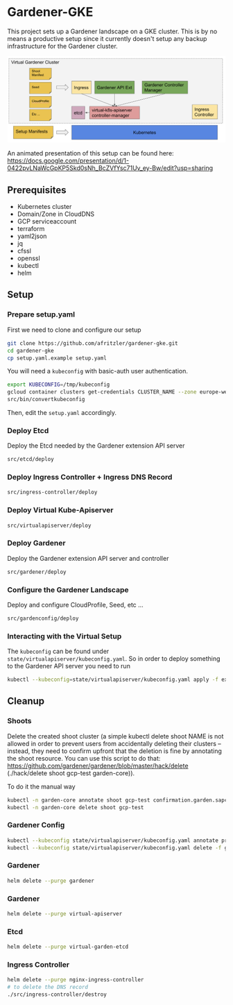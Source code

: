 # Gardener-GKE

This project sets up a Gardener landscape on a GKE cluster. This is by no means a productive setup since it currently doesn't setup any backup infrastructure for the Gardener cluster.

![alt text](images/overview.png)

An animated presentation of this setup can be found here: https://docs.google.com/presentation/d/1-0422pvLNaWcGpKP5Skd0sNh_BcZVfYsc71Uv_ey-Bw/edit?usp=sharing

## Prerequisites

* Kubernetes cluster
* Domain/Zone in CloudDNS
* GCP serviceaccount
* terraform
* yaml2json
* jq
* cfssl
* openssl
* kubectl
* helm

## Setup

### Prepare setup.yaml

First we need to clone and configure our setup

```bash
git clone https://github.com/afritzler/gardener-gke.git
cd gardener-gke
cp setup.yaml.example setup.yaml
```

You will need a `kubeconfig` with basic-auth user authentication.

```bash
export KUBECONFIG=/tmp/kubeconfig
gcloud container clusters get-credentials CLUSTER_NAME --zone europe-west1-b --project PROJECT_NAME
src/bin/convertkubeconfig
```

Then, edit the `setup.yaml` accordingly.

### Deploy Etcd

Deploy the Etcd needed by the Gardener extension API server

```bash
src/etcd/deploy
```

### Deploy Ingress Controller + Ingress DNS Record

```bash
src/ingress-controller/deploy
```

### Deploy Virtual Kube-Apiserver

```bash
src/virtualapiserver/deploy
```

### Deploy Gardener

Deploy the Gardener extension API server and controller

```bash
src/gardener/deploy
```

### Configure the Gardener Landscape

Deploy and configure CloudProfile, Seed, etc ...

```bash
src/gardenconfig/deploy
```

### Interacting with the Virtual Setup

The `kubeconfig` can be found under `state/virtualapiserver/kubeconfig.yaml`. So in order to deploy something to the Gardener API server you need to run

```bash
kubectl --kubeconfig=state/virtualapiserver/kubeconfig.yaml apply -f examples/shoot.yaml
```

## Cleanup

### Shoots

Delete the created shoot cluster (a simple kubectl delete shoot NAME is not allowed in order to prevent users from accidentally deleting their clusters – instead, they need to confirm upfront that the deletion is fine by annotating the shoot resource. You can use this script to do that: https://github.com/gardener/gardener/blob/master/hack/delete (./hack/delete shoot gcp-test garden-core)).

To do it the manual way

```bash
kubectl -n garden-core annotate shoot gcp-test confirmation.garden.sapcloud.io/deletion=true --overwrite
kubectl -n garden-core delete shoot gcp-test
```

### Gardener Config

```bash
kubectl --kubeconfig state/virtualapiserver/kubeconfig.yaml annotate project core confirmation.garden.sapcloud.io/deletion=true --overwrite
kubectl --kubeconfig state/virtualapiserver/kubeconfig.yaml delete -f gen/gardenconfig/config.yaml
```

### Gardener

```bash
helm delete --purge gardener
```

### Gardener

```bash
helm delete --purge virtual-apiserver
```


### Etcd

```bash
helm delete --purge virtual-garden-etcd
```

### Ingress Controller

```bash
helm delete --purge nginx-ingress-controller
# to delete the DNS record
./src/ingress-controller/destroy
```